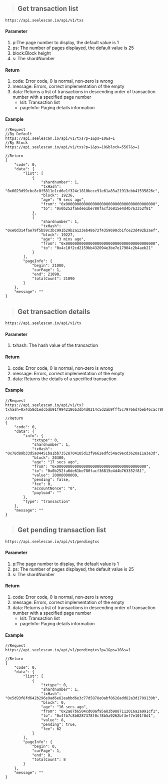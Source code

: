 >## Get transaction list
    
	https://api.seelescan.io/api/v1/txs
	
#### Parameter 
1. p:The page number to display, the default value is 1
2. ps: The number of pages displayed, the default value is 25
3. block:Block height
4. s: The shardNumber

#### Return
1. code: Error code, 0 is normal, non-zero is wrong
2. message: Errors, correct implementation of the empty
3. data: Returns a list of transactions in descending order of transaction number with a specified page number
	- lsit: Transaction list
	- pageInfo: Paging details information

#### Example
	//Request
	//By Default
	https://api.seelescan.io/api/v1/txs?p=1&ps=10&s=1
	//By Block
	https://api.seelescan.io/api/v1/txs?p=1&ps=10&block=5567&s=1
	
	//Return
	{
		"code": 0, 
		"data": {
			"list": [
				{
					"shardnumber": 1, 
					"txHash": "0x6023d99cbc8c8f5811e1cd6e1f324c1810bece91e61a83a21913ebb41535826c", 
					"block": 19236, 
					"age": "9 secs ago", 
					"from": "0x0000000000000000000000000000000000000000", 
					"to": "0x0b252fa6de61be780facf36815e4d4b763352f81"
				}, 
				{
					"shardnumber": 1, 
					"txHash": "0xe0d314fae79f5b59c3bc991b29b2a123eb48672f4359690cb1fce23d492b2aef", 
					"block": 19227, 
					"age": "3 mins ago", 
					"from": "0x0000000000000000000000000000000000000000", 
					"to": "0x4c10f2cd2159bb432094e3be7e17904c2b4aeb21"
				}
			], 
			"pageInfo": {
				"begin": 21080, 
				"curPage": 1, 
				"end": 21090, 
				"totalCount": 21090
			}
		}, 
		"message": ""
	}

>## Get transaction details
    
	https://api.seelescan.io/api/v1/tx
	
#### Parameter 
1. txhash: The hash value of the transaction

#### Return
1. code: Error code, 0 is normal, non-zero is wrong
2. message: Errors, correct implementation of the empty
3. data: Returns the details of a specified transaction

#### Example
	//Request
	https://api.seelescan.io/api/v1/tx?txhash=0x4d58d1edcbdb91f9942186b3db4d0214c5d2ab9fff5c79766d7beb46cac7881f
	
	//Return
	{
		"code": 0, 
		"data": {
			"info": {
				"txtype": 0, 
				"shardnumber": 1, 
				"txHash": "0x78d89b33d5a04451ba1bb73528704105d13f9662edfc54ac9ecd3620a11a3e3d", 
				"block": 20300, 
				"age": "17 secs ago", 
				"from": "0x0000000000000000000000000000000000000000", 
				"to": "0x0b252fa6de61be780facf36815e4d4b763352f81", 
				"value": 20000000000, 
				"pending": false, 
				"fee": 0, 
				"accountNonce": "0", 
				"payload": ""
			}, 
			"type": "transaction"
		}, 
		"message": ""
	}

>## Get pending transaction list
    
	https://api.seelescan.io/api/v1/pendingtxs
	
#### Parameter 
1. p:The page number to display, the default value is 1
2. ps: The number of pages displayed, the default value is 25
3. s: The shardNumber

#### Return
1. code: Error code, 0 is normal, non-zero is wrong
2. message: Errors, correct implementation of the empty
3. data: Returns a list of transactions in descending order of transaction number with a specified page number
	- lsit: Transaction list
	- pageInfo: Paging details information

#### Example
	//Request
	https://api.seelescan.io/api/v1/pendingtxs?p=1&ps=10&s=1

	//Return
	{
		"code": 0, 
		"data": {
			"list": [
				{
					"txtype": 0, 
					"shardnumber": 1, 
					"txHash": "0x5d93f8fd642b296e9ad6e82eabbd6e3c77d5878e0abf8626add82a3d1709139b", 
					"block": 0, 
					"age": "16 secs ago", 
					"from": "0x2a87b6504cd00af95a83b9887112016a2a991cf1", 
					"to": "0x4fb7c8b0287378f0cf8b5a9262bf3ef7e101f8d1", 
					"value": 8, 
					"pending": true, 
					"fee": 62
				}
			], 
			"pageInfo": {
				"begin": 0, 
				"curPage": 1, 
				"end": 8, 
				"totalCount": 8
			}
		}, 
		"message": ""
	}